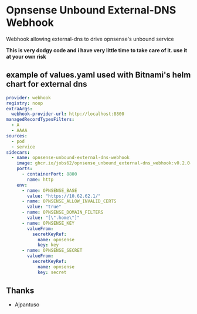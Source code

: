 # Opnsense Unbound External-DNS Webhook

Webhook allowing external-dns to drive opnsense's unbound service

  **This is very dodgy code and i have very little time to take care of it. use it at your own risk**

## example of values.yaml used with Bitnami's helm chart for external dns

```yaml
provider: webhook
registry: noop
extraArgs:
  webhook-provider-url: http://localhost:8800
managedRecordTypesFilters:
  - A
  - AAAA
sources:
  - pod
  - service
sidecars:
  - name: opnsense-unbound-external-dns-webhook
    image: ghcr.io/jobs62/opnsense_unbound_external-dns_webhook:v0.2.0-rc1
    ports:
      - containerPort: 8800
        name: http
    env:
      - name: OPNSENSE_BASE
        value: "https://10.62.62.1/"
      - name: OPNSENSE_ALLOW_INVALID_CERTS
        value: "true"
      - name: OPNSENSE_DOMAIN_FILTERS
        value: "[\".home\"]"
      - name: OPNSENSE_KEY
        valueFrom:
          secretKeyRef:
            name: opnsense
            key: key
      - name: OPNSENSE_SECRET
        valueFrom:
          secretKeyRef:
            name: opnsense
            key: secret
```

## Thanks

- Ajpantuso
